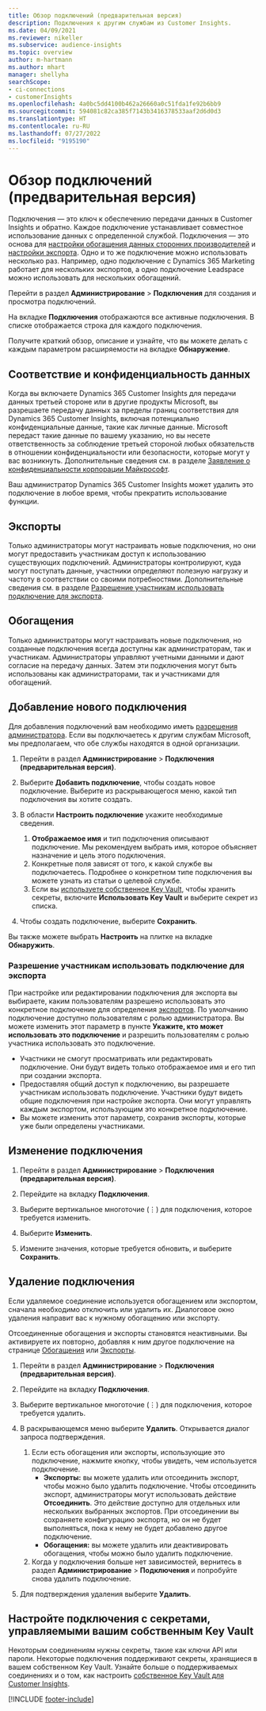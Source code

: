 ```yaml
---
title: Обзор подключений (предварительная версия)
description: Подключения к другим службам из Customer Insights.
ms.date: 04/09/2021
ms.reviewer: nikeller
ms.subservice: audience-insights
ms.topic: overview
author: m-hartmann
ms.author: mhart
manager: shellyha
searchScope:
- ci-connections
- customerInsights
ms.openlocfilehash: 4a0bc5dd4100b462a26660a0c51fda1fe92b6bb9
ms.sourcegitcommit: 594081c82ca385f7143b3416378533aaf2d6d0d3
ms.translationtype: HT
ms.contentlocale: ru-RU
ms.lasthandoff: 07/27/2022
ms.locfileid: "9195190"
---
```

# <a name="connections-preview-overview"></a>Обзор подключений (предварительная версия)

Подключения — это ключ к обеспечению передачи данных в Customer Insights и обратно. Каждое подключение устанавливает совместное использование данных с определенной службой. Подключения — это основа для [настройки обогащения данных сторонних производителей](enrichment-hub.md) и [настройки экспорта](export-destinations.md). Одно и то же подключение можно использовать несколько раз. Например, одно подключение с Dynamics 365 Marketing работает для нескольких экспортов, а одно подключение Leadspace можно использовать для нескольких обогащений.

Перейти в раздел **Администрирование** > **Подключения** для создания и просмотра подключений.

На вкладке **Подключения** отображаются все активные подключения. В списке отображается строка для каждого подключения.

Получите краткий обзор, описание и узнайте, что вы можете делать с каждым параметром расширяемости на вкладке **Обнаружение**.

## <a name="data-privacy-and-compliance"></a>Соответствие и конфиденциальность данных

Когда вы включаете Dynamics 365 Customer Insights для передачи данных третьей стороне или в другие продукты Microsoft, вы разрешаете передачу данных за пределы границ соответствия для Dynamics 365 Customer Insights, включая потенциально конфиденциальные данные, такие как личные данные. Microsoft передаст такие данные по вашему указанию, но вы несете ответственность за соблюдение третьей стороной любых обязательств в отношении конфиденциальности или безопасности, которые могут у вас возникнуть. Дополнительные сведения см. в разделе [Заявление о конфиденциальности корпорации Майкрософт](https://go.microsoft.com/fwlink/?linkid=396732).

Ваш администратор Dynamics 365 Customer Insights может удалить это подключение в любое время, чтобы прекратить использование функции.

## <a name="exports"></a>Экспорты

Только администраторы могут настраивать новые подключения, но они могут предоставить участникам доступ к использованию существующих подключений. Администраторы контролируют, куда могут поступать данные, участники определяют полезную нагрузку и частоту в соответствии со своими потребностями. Дополнительные сведения см. в разделе [Разрешение участникам использовать подключение для экспорта](#allow-contributors-to-use-a-connection-for-exports).

## <a name="enrichments"></a>Обогащения

Только администраторы могут настраивать новые подключения, но созданные подключения всегда доступны как администраторам, так и участникам. Администраторы управляют учетными данными и дают согласие на передачу данных. Затем эти подключения могут быть использованы как администраторами, так и участниками для обогащений.

## <a name="add-a-new-connection"></a>Добавление нового подключения

Для добавления подключений вам необходимо иметь [разрешения администратора](permissions.md). Если вы подключаетесь к другим службам Microsoft, мы предполагаем, что обе службы находятся в одной организации.

1. Перейти в раздел **Администрирование** > **Подключения (предварительная версия)**.

1. Выберите **Добавить подключение**, чтобы создать новое подключение. Выберите из раскрывающегося меню, какой тип подключения вы хотите создать.

1. В области **Настроить подключение** укажите необходимые сведения.
   1. **Отображаемое имя** и тип подключения описывают подключение. Мы рекомендуем выбрать имя, которое объясняет назначение и цель этого подключения.
   1. Конкретные поля зависят от того, к какой службе вы подключаетесь. Подробнее о конкретном типе подключения вы можете узнать из статьи о целевой службе.
   1. Если вы [используете собственное Key Vault](use-azure-key-vault.md), чтобы хранить секреты, включите **Использовать Key Vault** и выберите секрет из списка.

1. Чтобы создать подключение, выберите **Сохранить**.

Вы также можете выбрать **Настроить** на плитке на вкладке **Обнаружить**.

### <a name="allow-contributors-to-use-a-connection-for-exports"></a>Разрешение участникам использовать подключение для экспорта

При настройке или редактировании подключения для экспорта вы выбираете, каким пользователям разрешено использовать это конкретное подключение для определения [экспортов](export-destinations.md). По умолчанию подключение доступно пользователям с ролью администратора. Вы можете изменить этот параметр в пункте **Укажите, кто может использовать это подключение** и разрешить пользователям с ролью участника использовать это подключение.

- Участники не смогут просматривать или редактировать подключение. Они будут видеть только отображаемое имя и его тип при создании экспорта.
- Предоставляя общий доступ к подключению, вы разрешаете участникам использовать подключение. Участники будут видеть общие подключения при настройке экспорта. Они могут управлять каждым экспортом, использующим это конкретное подключение.
- Вы можете изменить этот параметр, сохранив экспорты, которые уже были определены участниками.

## <a name="edit-a-connection"></a>Изменение подключения

1. Перейти в раздел **Администрирование** > **Подключения (предварительная версия)**.

1. Перейдите на вкладку **Подключения**.

1. Выберите вертикальное многоточие (&vellip;) для подключения, которое требуется изменить.

1. Выберите **Изменить**.

1. Измените значения, которые требуется обновить, и выберите **Сохранить**.

## <a name="remove-a-connection"></a>Удаление подключения

Если удаляемое соединение используется обогащением или экспортом, сначала необходимо отключить или удалить их. Диалоговое окно удаления направит вас к нужному обогащению или экспорту.

Отсоединенные обогащения и экспорты становятся неактивными. Вы активируете их повторно, добавляя к ним другое подключение на странице [Обогащения](enrichment-hub.md) или [Экспорты](export-destinations.md).

1. Перейти в раздел **Администрирование** > **Подключения (предварительная версия)**.

1. Перейдите на вкладку **Подключения**.

1. Выберите вертикальное многоточие (&vellip;) для подключения, которое требуется удалить.

1. В раскрывающемся меню выберите **Удалить**. Открывается диалог запроса подтверждения.

   1. Если есть обогащения или экспорты, использующие это подключение, нажмите кнопку, чтобы увидеть, чем используется подключение.
      - **Экспорты:** вы можете удалить или отсоединить экспорт, чтобы можно было удалить подключение. Чтобы отсоединить экспорт, администраторы могут использовать действие **Отсоединить**. Это действие доступно для отдельных или нескольких выбранных экспортов. При отсоединении вы сохраняете конфигурацию экспорта, но он не будет выполняться, пока к нему не будет добавлено другое подключение.
      - **Обогащения:** вы можете удалить или деактивировать обогащения, чтобы можно было удалить подключение.
   1. Когда у подключения больше нет зависимостей, вернитесь в раздел **Администрирование** > **Подключения** и попробуйте снова удалить подключение.

1. Для подтверждения удаления выберите **Удалить**.

## <a name="set-up-connections-with-secrets-managed-by-your-own-key-vault"></a>Настройте подключения с секретами, управляемыми вашим собственным Key Vault

Некоторым соединениям нужны секреты, такие как ключи API или пароли. Некоторые подключения поддерживают секреты, хранящиеся в вашем собственном Key Vault. Узнайте больше о поддерживаемых соединениях и о том, как настроить [собственное Key Vault для Customer Insights](use-azure-key-vault.md).

[!INCLUDE [footer-include](includes/footer-banner.md)]
